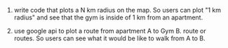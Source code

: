 1. write code that plots a N km radius on the map. So users can plot "1 km radius" and see that the gym is inside of 1 km from an apartment.

2. use google api to plot a route from apartment A to Gym B. route or routes. So users can see what it would be like to walk from A to B.
